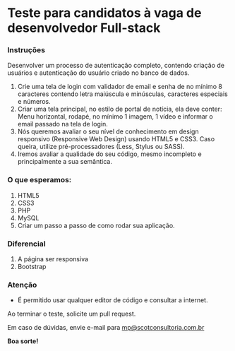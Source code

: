 # Teste para candidatos à vaga de desenvolvedor Full-stack

### Instruções
Desenvolver um processo de autenticação completo, contendo criação de usuários e autenticação do usuário criado no banco de dados.

1. Crie uma tela de login com validador de email e senha de no mínimo 8 caracteres contendo letra maiúscula e minúsculas, caracteres especiais e números.
2. Criar uma tela principal, no estilo de portal de notícia, ela deve conter: Menu horizontal, rodapé, no mínimo 1 imagem, 1 vídeo e informar o email passado na tela de login.
3. Nós queremos avaliar o seu nível de conhecimento em design responsivo (Responsive Web Design) usando HTML5 e CSS3. Caso queira, utilize pré-processadores (Less, Stylus ou SASS).
4. Iremos avaliar a qualidade do seu código, mesmo incompleto e principalmente a sua semântica.


### O que esperamos:
1. HTML5
2. CSS3
3. PHP
4. MySQL
4. Criar um passo a passo de como rodar sua aplicação.

### Diferencial
1. A página ser responsiva
2. Bootstrap

### Atenção

* É permitido usar qualquer editor de código e consultar a internet.

Ao terminar o teste, solicite um pull request. 

Em caso de dúvidas, envie e-mail para mp@scotconsultoria.com.br

**Boa sorte!**
